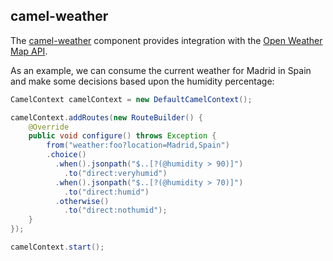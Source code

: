 ## camel-weather

The [camel-weather](http://camel.apache.org/weather.html) component provides integration with the [Open Weather Map API](http://openweathermap.org/api).

As an example, we can consume the current weather for Madrid in Spain and make some decisions based upon the humidity percentage:

```java
CamelContext camelContext = new DefaultCamelContext();

camelContext.addRoutes(new RouteBuilder() {
    @Override
    public void configure() throws Exception {
        from("weather:foo?location=Madrid,Spain")
        .choice()
          .when().jsonpath("$..[?(@humidity > 90)]")
            .to("direct:veryhumid")
          .when().jsonpath("$..[?(@humidity > 70)]")
            .to("direct:humid")
          .otherwise()
            .to("direct:nothumid");
    }
});

camelContext.start();
```
